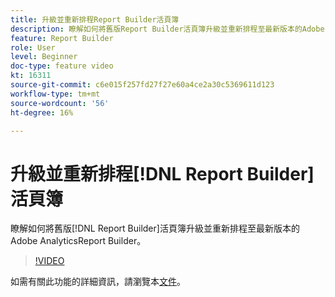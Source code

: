 ```yaml
---
title: 升級並重新排程Report Builder活頁簿
description: 瞭解如何將舊版Report Builder活頁簿升級並重新排程至最新版本的Adobe AnalyticsReport Builder。
feature: Report Builder
role: User
level: Beginner
doc-type: feature video
kt: 16311
source-git-commit: c6e015f257fd27f27e60a4ce2a30c5369611d123
workflow-type: tm+mt
source-wordcount: '56'
ht-degree: 16%

---
```


# 升級並重新排程[!DNL Report Builder]活頁簿

瞭解如何將舊版[!DNL Report Builder]活頁簿升級並重新排程至最新版本的Adobe AnalyticsReport Builder。

>[!VIDEO](https://video.tv.adobe.com/v/3434957/?quality=12&learn=on)

如需有關此功能的詳細資訊，請瀏覽本[文件](https://experienceleague.adobe.com/zh-hant/docs/analytics/analyze/report-builder/home)。
